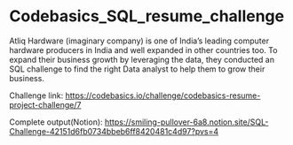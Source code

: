 # Codebasics_SQL_resume_challenge

Atliq Hardware (imaginary company) is one of India’s leading computer hardware producers 
in India and well expanded in other countries too.
To expand their business growth by leveraging the data, they conducted an SQL challenge 
to find the right Data analyst to help them to grow their business.

Challenge link:
https://codebasics.io/challenge/codebasics-resume-project-challenge/7

Complete output(Notion):
https://smiling-pullover-6a8.notion.site/SQL-Challenge-42151d6fb0734bbeb6ff8420481c4d97?pvs=4
